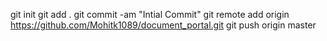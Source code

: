 git init
git add .
git commit -am "Intial Commit"
git remote add origin https://github.com/Mohitk1089/document_portal.git
git push origin master
